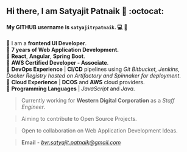 ## Hi there, I am Satyajit Patnaik 👋 :octocat:
#### My GITHUB username is `satyajitrpatnaik`. :computer: :bearded_person:

:small_blue_diamond: I am a **frontend UI Developer**.  
:small_blue_diamond: **7 years of Web Application Development.**  
:small_blue_diamond: **React**, **Angular**, **Spring Boot**.  
:small_blue_diamond: **AWS Certified Developer - Associate**.  
:small_blue_diamond: **DevOps Experience** | **CI/CD** pipelines using *Git Bitbucket, Jenkins, Docker Registry hosted on Artifactory and Spinnaker for deployment*.  
:small_blue_diamond: **Cloud Experience** | **DCOS** and **AWS** cloud providers.  
:small_blue_diamond: **Programming Languages** | *JavaScript* and *Java*.  

> Currently working for **Western Digital Corporation** as a *Staff Engineer*.  

> Aiming to contribute to Open Source Projects.  

> Open to collaboration on Web Application Development Ideas.  

> **Email** - *bvr.satyajit.patnaik@gmail.com*  
